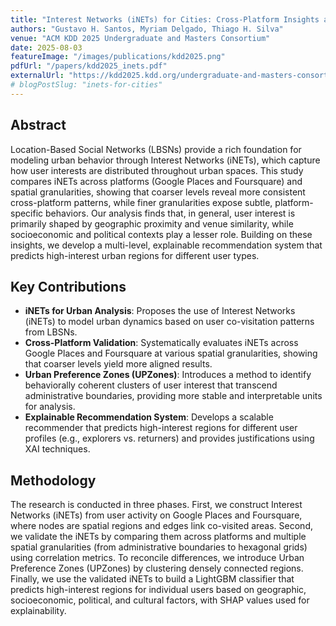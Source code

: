 ```yaml
---
title: "Interest Networks (iNETs) for Cities: Cross-Platform Insights and Urban Behavior Explanations"
authors: "Gustavo H. Santos, Myriam Delgado, Thiago H. Silva"
venue: "ACM KDD 2025 Undergraduate and Masters Consortium"
date: 2025-08-03
featureImage: "/images/publications/kdd2025.png"
pdfUrl: "/papers/kdd2025_inets.pdf"
externalUrl: "https://kdd2025.kdd.org/undergraduate-and-masters-consortium/"
# blogPostSlug: "inets-for-cities"
---
```


## Abstract

Location-Based Social Networks (LBSNs) provide a rich foundation for modeling urban behavior through Interest Networks (iNETs), which capture how user interests are distributed throughout urban spaces. This study compares iNETs across platforms (Google Places and Foursquare) and spatial granularities, showing that coarser levels reveal more consistent cross-platform patterns, while finer granularities expose subtle, platform-specific behaviors. Our analysis finds that, in general, user interest is primarily shaped by geographic proximity and venue similarity, while socioeconomic and political contexts play a lesser role. Building on these insights, we develop a multi-level, explainable recommendation system that predicts high-interest urban regions for different user types.

## Key Contributions

- **iNETs for Urban Analysis**: Proposes the use of Interest Networks (iNETs) to model urban dynamics based on user co-visitation patterns from LBSNs.
- **Cross-Platform Validation**: Systematically evaluates iNETs across Google Places and Foursquare at various spatial granularities, showing that coarser levels yield more aligned results.
- **Urban Preference Zones (UPZones)**: Introduces a method to identify behaviorally coherent clusters of user interest that transcend administrative boundaries, providing more stable and interpretable units for analysis.
- **Explainable Recommendation System**: Develops a scalable recommender that predicts high-interest regions for different user profiles (e.g., explorers vs. returners) and provides justifications using XAI techniques.

## Methodology

The research is conducted in three phases. First, we construct Interest Networks (iNETs) from user activity on Google Places and Foursquare, where nodes are spatial regions and edges link co-visited areas. Second, we validate the iNETs by comparing them across platforms and multiple spatial granularities (from administrative boundaries to hexagonal grids) using correlation metrics. To reconcile differences, we introduce Urban Preference Zones (UPZones) by clustering densely connected regions. Finally, we use the validated iNETs to build a LightGBM classifier that predicts high-interest regions for individual users based on geographic, socioeconomic, political, and cultural factors, with SHAP values used for explainability.
